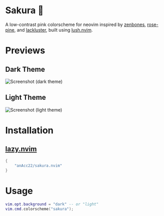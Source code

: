 # Sakura 🌸

A low-contrast pink colorscheme for neovim inspired by [zenbones](https://github.com/mcchrish/zenbones.nvim),
[rose-pine](https://github.com/rose-pine/neovim), and [lackluster](https://github.com/slugbyte/lackluster.nvim),
built using [lush.nvim](https://github.com/rktjmp/lush.nvim).

# Previews

## Dark Theme
![Screenshot (dark theme)](screenshots/dark_theme_ss.png)

## Light Theme
![Screenshot (light theme)](screenshots/light_theme_ss.png)

# Installation

## [lazy.nvim](https://github.com/folke/lazy.nvim)

```lua
{
    "anAcc22/sakura.nvim"
}
```

# Usage

```lua
vim.opt.background = "dark" -- or "light"
vim.cmd.colorscheme("sakura");
```

<!-- vim: set ft=markdown: -->